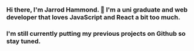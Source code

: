 ### Hi there, I'm Jarrod Hammond. 👋 I'm a uni graduate and web developer that loves JavaScript and React a bit too much. 
### I'm still currently putting my previous projects on Github so stay tuned.

<!--
**jarrodhammond/jarrodhammond** is a ✨ _special_ ✨ repository because its `README.md` (this file) appears on your GitHub profile.

Here are some ideas to get you started:

- 🔭 I’m currently working on ...
- 🌱 I’m currently learning ...
- 👯 I’m looking to collaborate on ...
- 🤔 I’m looking for help with ...
- 💬 Ask me about ...
- 📫 How to reach me: ...
- 😄 Pronouns: ...
- ⚡ Fun fact: ...
-->
